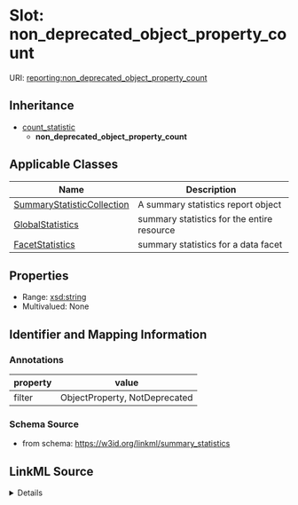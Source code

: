 # Slot: non_deprecated_object_property_count

URI: [reporting:non_deprecated_object_property_count](https://w3id.org/linkml/reportnon_deprecated_object_property_count)




## Inheritance

* [count_statistic](count_statistic.md)
    * **non_deprecated_object_property_count**





## Applicable Classes

| Name | Description |
| --- | --- |
[SummaryStatisticCollection](SummaryStatisticCollection.md) | A summary statistics report object
[GlobalStatistics](GlobalStatistics.md) | summary statistics for the entire resource
[FacetStatistics](FacetStatistics.md) | summary statistics for a data facet






## Properties

* Range: [xsd:string](http://www.w3.org/2001/XMLSchema#string)
* Multivalued: None







## Identifier and Mapping Information





### Annotations

| property | value |
| --- | --- |
| filter | ObjectProperty, NotDeprecated |



### Schema Source


* from schema: https://w3id.org/linkml/summary_statistics




## LinkML Source

<details>
```yaml
name: non_deprecated_object_property_count
annotations:
  filter:
    tag: filter
    value: ObjectProperty, NotDeprecated
from_schema: https://w3id.org/linkml/summary_statistics
rank: 1000
is_a: count_statistic
alias: non_deprecated_object_property_count
owner: SummaryStatisticCollection
domain_of:
- SummaryStatisticCollection
slot_group: property_statistic_group
range: string

```
</details>